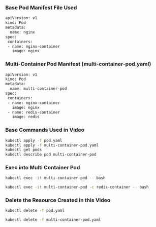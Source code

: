 
### Base Pod Manifest File Used

```sh
apiVersion: v1
kind: Pod
metadata:
  name: nginx
spec:
 containers:
 - name: nginx-container
   image: nginx
```

### Multi-Container Pod Manifest (multi-container-pod.yaml)

```sh
apiVersion: v1
kind: Pod
metadata:
  name: multi-container-pod
spec:
 containers:
 - name: nginx-container
   image: nginx
 - name: redis-container
   image: redis
```

### Base Commands Used in Video
```sh
kubectl apply -f pod.yaml
kubectl apply -f multi-container-pod.yaml
kubectl get pods
kubectl describe pod multi-container-pod
```

### Exec into Multi Container Pod
```sh
kubectl exec -it multi-container-pod -- bash

kubectl exec -it multi-container-pod -c redis-container -- bash
```

### Delete the Resource Created in this Video

```sh
kubectl delete -f pod.yaml

kubectl delete -f multi-container-pod.yaml
```
